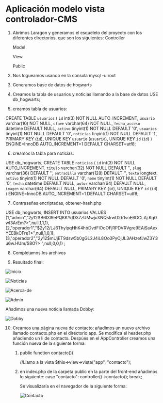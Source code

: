 # Aplicación modelo vista controlador-CMS

1. Abrimos Laragon y generamos el esqueleto del proyecto con los diferentes directorios, que son los siguientes:
   Controller

   Model

   View

   Public

2. Nos logueamos usando en la consola mysql -u root
3. Generamos base de datos de hogwarts
4. Creamos la tabla de usuarios y noticias llamando a la base de datos
USE db_hogwarts;
5. creamos tabla de usuarios:

CREATE TABLE `usuarios` (
  `id` int(3) NOT NULL AUTO_INCREMENT,
  `usuario` varchar(16) NOT NULL,
  `clave` varchar(64) NOT NULL,
  `fecha_acceso` datetime DEFAULT NULL,
  `activo` tinyint(1) NOT NULL DEFAULT '0',
  `usuarios` tinyint(1) NOT NULL DEFAULT '0',
  `noticias` tinyint(1) NOT NULL DEFAULT '1',
  PRIMARY KEY (`id`),
  UNIQUE KEY `usuario` (`usuario`),
  UNIQUE KEY `id` (`id`)
) ENGINE=InnoDB AUTO_INCREMENT=1 DEFAULT CHARSET=utf8;

6. creamos la tabla para noticias:

USE db_hogwarts;
CREATE TABLE `noticias` (
  `id` int(3) NOT NULL AUTO_INCREMENT,
  `titulo` varchar(32) NOT NULL DEFAULT '',
  `slug` varchar(36) DEFAULT '',
  `entradilla` varchar(128) DEFAULT '',
  `texto` longtext,
  `activo` tinyint(1) NOT NULL DEFAULT '0',
  `home` tinyint(1) NOT NULL DEFAULT '0',
  `fecha` datetime DEFAULT NULL,
  `autor` varchar(64) DEFAULT NULL,
  `imagen` varchar(64) DEFAULT NULL,
  PRIMARY KEY (`id`),
  UNIQUE KEY `id` (`id`)
) ENGINE=InnoDB AUTO_INCREMENT=1 DEFAULT CHARSET=utf8;


7. Contraseñas encriptadas, obtener-hash.php

USE db_hogwarts;
INSERT INTO usuarios VALUES
    (1,"admin","$2y$12$B6IXl9ePQKKYdD37zUMwjuXNQsIrwD2b1voE6GCLAj.Kq0wI3ArEm?>",null,1,1,1),
    (2,"operador1","$2y$12$/LJ6ThylpqHhK4hbDvdFlOoOFjRPDVRVgre9EAiSaAexYEE8kOFre?>",null,1,0,1),
    (3,"operador2","$2y$12$mUjET9dsw5b0gGL2J4iL8Oo3PyOjJL3AHzefJwZ3Y3u6w.HUm/S8O?>
",null,0,0,1)
;

8. Completamos los archivos

9. Resultado final:

![Inicio](https://i.ibb.co/rbjQV4Y/Fire-Shot-Capture-003-Noticias-de-Harry-Potter-mvc-test.png)

![Noticias](https://i.ibb.co/M5JL2Pq/Fire-Shot-Capture-005-Noticias-de-Harry-Potter-mvc-test.png)

![Acerca-de](https://i.ibb.co/tLRrKNy/Fire-Shot-Capture-007-Noticias-de-Harry-Potter-mvc-test.png)

![Admin](https://i.ibb.co/LYfGSvF/Fire-Shot-Capture-008-Panel-de-administraci-n-mvc-test.png)

Añadimos una nueva noticia llamada Dobby:

![Dobby](https://i.ibb.co/6Dz49nD/Fire-Shot-Capture-009-Noticias-de-Harry-Potter-mvc-test.png")

10. Creamos una página nueva de contacto: añadimos un nuevo archivo llamado contacto.php en el directorio app. Se modifica el header.php añadiendo  un li de contacto. Despúés en el AppController creamos una función nueva de la siguiente forma: 
    1.  public function contacto(){

        //Llamo a la vista
        $this->view->vista("app", "contacto");
    2. en index.php de la carpeta public en la parte del front-end añadimos lo siguiente:
           case "contacto":
        controller()->contacto();
        break;

        Se visualizaría en el navegador de la siguiente forma:

        ![Contacto](https://i.ibb.co/vJHkTPB/Fire-Shot-Capture-010-Noticias-de-Harry-Potter-mvc-test.png)
